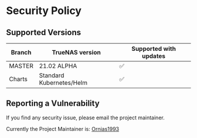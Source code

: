 # Security Policy

## Supported Versions

| Branch | TrueNAS version | Supported with updates          |
| ------- | ------- |------------------ |
| MASTER   | 21.02 ALPHA | :white_check_mark: |
| Charts   | Standard Kubernetes/Helm | :white_check_mark: |

## Reporting a Vulnerability

If you find any security issue, please email the project maintainer.

Currently the Project Maintainer is:
[Ornias1993](https://github.com/Ornias1993)


